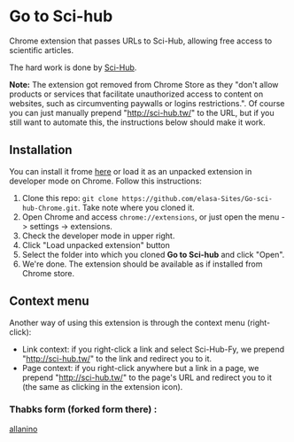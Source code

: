 Go to Sci-hub 
==========

Chrome extension that passes URLs to Sci-Hub, allowing free access to scientific articles.

The hard work is done by [Sci-Hub].

**Note:** The extension got removed from Chrome Store as they "don't allow products or services that facilitate unauthorized access to content on websites, such as circumventing paywalls or logins restrictions.". Of course you can just manually prepend "http://sci-hub.tw/" to the URL, but if you still want to automate this, the instructions below should make it work.

## Installation

You can install it frome [here]() or load it as an unpacked extension in developer mode on Chrome. Follow this instructions:

1. Clone this repo: `git clone https://github.com/elasa-Sites/Go-sci-hub-Chrome.git`. Take note where you cloned it.
2. Open Chrome and access `chrome://extensions`, or just open the menu -> settings -> extensions.
3. Check the developer mode in upper right.
4. Click "Load unpacked extension" button
5. Select the folder into which you cloned **Go to Sci-hub** and click "Open".
6. We're done. The extension should be available as if installed from Chrome store.

## Context menu

Another way of using this extension is through the context menu (right-click):

- Link context: if you right-click a link and select Sci-Hub-Fy, we prepend "http://sci-hub.tw/" to the link and redirect you to it.
- Page context: if you right-click anywhere but a link in a page, we prepend "http://sci-hub.tw/" to the page's URL and redirect you to it (the same as clicking in the extension icon).

[Sci-Hub]:http://sci-hub.tw

### Thabks form (forked form there) :
[allanino](https://github.com/allanino)

